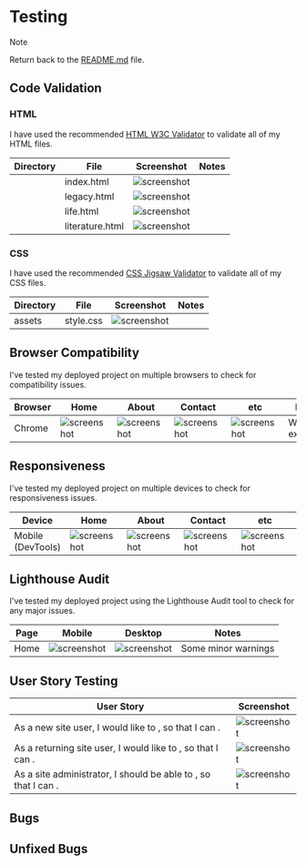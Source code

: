 # Testing

> [!NOTE]  
> Return back to the [README.md](README.md) file.

## Code Validation

### HTML

I have used the recommended [HTML W3C Validator](https://validator.w3.org) to validate all of my HTML files.

| Directory | File | Screenshot | Notes |
| --- | --- | --- | --- |
|  | index.html | ![screenshot]() | |
|  | legacy.html | ![screenshot]() | |
|  | life.html | ![screenshot]() | |
|  | literature.html | ![screenshot]() | |

### CSS

I have used the recommended [CSS Jigsaw Validator](https://jigsaw.w3.org/css-validator) to validate all of my CSS files.

| Directory | File | Screenshot | Notes |
| --- | --- | --- | --- |
| assets | style.css | ![screenshot]() | |

## Browser Compatibility

I've tested my deployed project on multiple browsers to check for compatibility issues.

| Browser | Home | About | Contact | etc | Notes |
| --- | --- | --- | --- | --- | --- |
| Chrome | ![screenshot]() | ![screenshot]() | ![screenshot]() | ![screenshot]() | Works as expected |

## Responsiveness

I've tested my deployed project on multiple devices to check for responsiveness issues.

| Device | Home | About | Contact | etc | Notes |
| --- | --- | --- | --- | --- | --- |
| Mobile (DevTools) | ![screenshot]() | ![screenshot]() | ![screenshot]() | ![screenshot]() | Works as expected |

## Lighthouse Audit

I've tested my deployed project using the Lighthouse Audit tool to check for any major issues.

| Page | Mobile | Desktop | Notes |
| --- | --- | --- | --- |
| Home | ![screenshot]() | ![screenshot]() | Some minor warnings |

## User Story Testing

| User Story | Screenshot |
| --- | --- |
| As a new site user, I would like to , so that I can . | ![screenshot]() |
| As a returning site user, I would like to , so that I can . | ![screenshot]() |
| As a site administrator, I should be able to , so that I can . | ![screenshot]() |

## Bugs

## Unfixed Bugs

